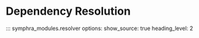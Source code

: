 # Dependency Resolution

::: symphra_modules.resolver
    options:
      show_source: true
      heading_level: 2